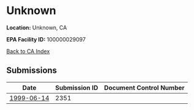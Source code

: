 # Unknown

**Location:** Unknown, CA

**EPA Facility ID:** 100000029097

[Back to CA Index](../../index.md)

## Submissions

| Date | Submission ID | Document Control Number |
|------|--------------|-------------------------|
| [1999-06-14](submissions/2351.md) | 2351 |  |
